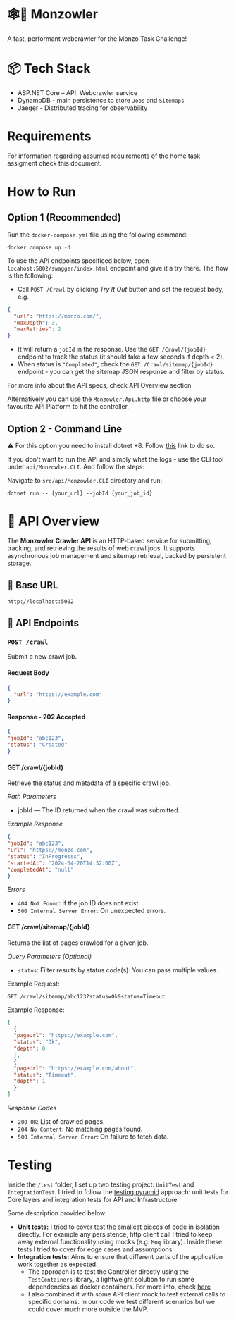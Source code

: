 # 🕸️🏦 Monzowler

A fast, performant webcrawler for the Monzo Task Challenge!

# 📦 Tech Stack
- ASP.NET Core – API: Webcrawler service
- DynamoDB - main persistence to store `Jobs` and `Sitemaps`
- Jaeger - Distributed tracing for observability

# Requirements

For information regarding assumed requirements of the home task assigment check this document.

# How to Run

## Option 1 (Recommended)

Run the `docker-compose.yml` file using the following command:

```curl
docker compose up -d 
```

To use the API endpoints specificed below, open `locahost:5002/swagger/index.html` endpoint and give it a try there. The flow is the following:
- Call `POST /Crawl` by clicking _Try It Out_ button and set the request body, e.g.
```json
{
  "url": "https://monzo.com/",
  "maxDepth": 3,
  "maxRetries": 2
}
```
- It will return a `jobId` in the response. Use the `GET /Crawl/{jobId}` endpoint to track the status (it should take a few seconds if depth < 2).
- When status is `"Completed"`, check the `GET /Crawl/sitemap/{jobId}` endpoint - you can get the sitemap JSON response and filter by status.

For more info about the API specs, check API Overview section. 

Alternatively you can use the `Monzowler.Api.http` file or choose your favourite API Platform to hit the controller. 

## Option 2 - Command Line

:warning: For this option you need to install dotnet +8. Follow [this](https://dotnet.microsoft.com/en-us/download) link to do so. 

If you don't want to run the API and simply what the logs - use the CLI tool under `api/Monzowler.CLI`. And follow the steps:

Navigate to `src/api/Monzowler.CLI` directory and run:

```curl
dotnet run -- {your_url} --jobId {your_job_id}
```

# 🧪 API Overview

The **Monzowler Crawler API** is an HTTP-based service for submitting, tracking, and retrieving the results of web crawl jobs. It supports asynchronous job management and sitemap retrieval, backed by persistent storage.

## 🔗 Base URL
`http://localhost:5002`

## 📌 API Endpoints

### `POST /crawl`

Submit a new crawl job.

#### Request Body

```json
{
  "url": "https://example.com"
}
```

#### Response - 202 Accepted
```json
{
"jobId": "abc123",
"status": "Created"
}
```

#### GET /crawl/{jobId}
Retrieve the status and metadata of a specific crawl job.

*Path Parameters*
- jobId — The ID returned when the crawl was submitted.

*Example Response*
```json
{
"jobId": "abc123",
"url": "https://monzo.com",
"status": "InProgresss",
"startedAt": "2024-04-20T14:32:00Z",
"completedAt": "null"
}
```
*Errors*
- `404 Not Found`: If the job ID does not exist.
- `500 Internal Server Error`: On unexpected errors.

#### GET /crawl/sitemap/{jobId}
Returns the list of pages crawled for a given job.

*Query Parameters (Optional)*
- `status`: Filter results by status code(s). You can pass multiple values.

Example Request:
```curl
GET /crawl/sitemap/abc123?status=Ok&status=Timeout
```

Example Response:
```json
[
  {
  "pageUrl": "https://example.com",
  "status": "Ok",
  "depth": 0
  },
  {
  "pageUrl": "https://example.com/about",
  "status": "Timeout",
  "depth": 1
  }
]
```

*Response Codes*
- `200 OK`: List of crawled pages.
- `204 No Content`: No matching pages found.
- `500 Internal Server Error`: On failure to fetch data.


# Testing

Inside the `/test` folder, I set up two testing project: `UnitTest` and `IntegrationTest`.
I tried to follow the [testing pyramid](https://martinfowler.com/articles/practical-test-pyramid.html) approach: unit tests for Core layers and integration tests for API and Infrastructure.

Some description provided below:
- **Unit tests:** I tried to cover  test the smallest pieces of code in isolation directly. For example any persistence, http client call I tried to keep away external functionality using mocks (e.g. `Moq` library). Inside these tests I tried to cover for edge cases and assumptions. 
- **Integration tests:** Aims to ensure that different parts of the application work together as expected.
    - The approach is to test the Controller directly using the `TestContainers` library, a lightweight solution to run some dependencies as docker containers. For more info, check [here](https://testcontainers.com/)
    - I also combined it with some API client mock to test external calls to specific domains. In our code we test different scenarios but we could cover much more outside the MVP. 